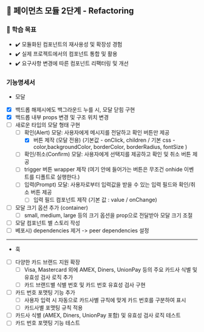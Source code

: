 ## 🚀 페이먼츠 모듈 2단계 - Refactoring

### 📍 학습 목표

- ✔️ 모듈화된 컴포넌트의 재사용성 및 확장성 경험
- ✔️ 실제 프로젝트에서의 컴포넌트 통합 및 활용
- ✔️ 요구사항 변경에 따른 컴포넌트 리팩터링 및 개선

### 기능명세서

- 모달
- [x] 백드롭 해제시에도 백그라운드 누를 시, 모달 닫힘 구현
- [x] 백드롭 내부 props 변경 및 구조 위치 변경
- [ ] 새로운 타입의 모달 형태 구현
  - [ ] 확인(Alert) 모달: 사용자에게 메시지를 전달하고 확인 버튼만 제공
    - [x] 버튼 제작 (모달 전용) (기본값 - onClick, children / 기본 css - color,backgroundColor, borderColor, borderRadius, fontSize )
  - [ ] 확인/취소(Confirm) 모달: 사용자에게 선택지를 제공하고 확인 및 취소 버튼 제공
  - [ ] trigger 버튼 wrapper 제작 (여기 안에 들어가는 버튼은 무조건 onhide 이벤트를 디폴트로 실행한다.)
  - [ ] 입력(Prompt) 모달: 사용자로부터 입력값을 받을 수 있는 입력 필드와 확인/취소 버튼 제공
    - [ ] 입력 필드 컴포넌트 제작 (기본 값 : value / onChange)
- [ ] 모달 크기 옵션 추가 (container)
  - [ ] small, medium, large 등의 크기 옵션을 prop으로 전달받아 모달 크기 조절
- [ ] 모달 컴포넌트 별 스토리 작성
- [ ] 베포시) dependencies 제거 -> peer dependencies 설정

---

- 훅
- [ ] 다양한 카드 브랜드 지원 확장
  - [ ] Visa, Mastercard 외에 AMEX, Diners, UnionPay 등의 주요 카드사 식별 및 유효성 검사 로직 추가
  - [ ] 카드 브랜드별 식별 번호 및 카드 번호 유효성 검사 구현
- [ ] 카드 번호 포맷팅 기능 추가
  - [ ] 사용자 입력 시 자동으로 카드사별 규칙에 맞게 카드 번호를 구분하여 표시
  - [ ] 카드사별 포맷팅 규칙 적용
- [ ] 카드사 식별 (AMEX, Diners, UnionPay 포함) 및 유효성 검사 로직 테스트
- [ ] 카드 번호 포맷팅 기능 테스트
